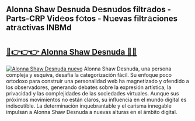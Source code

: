 ## Alonna Shaw Desnuda D𝚎sn𝚞dos filtr𝚊dos - Parts-CRP Vid𝚎os f𝚘tos - N𝚞evas filtr𝚊ciones atr𝚊ctivas INBMd

# <h2><a href="http://mbdujh3.tromn.icu/?c=Alonna+Shaw+Desnuda">🔗👉👉👉 Alonna Shaw Desnuda 🔗🔗</a></h2>

[![Alonna Shaw Desnuda nuevo](https://i.imgur.com/pEAQMta.gif)](http://mbdujh3.tromn.icu/?c=Alonna+Shaw+Desnuda)
Alonna Shaw Desnuda, una persona compleja y esquiva, desafía la categorización fácil. Su enfoque poco ortodoxo para construir una personalidad web ha magnetizado y ofendido a los observadores, generando debates sobre la expresión artística, la privacidad y las complejidades de las sociedades virtuales. Aunque sus próximos movimientos no están claros, su influencia en el mundo digital es indiscutible. La determinación inquebrantable y el carisma innegable impulsan a Alonna Shaw Desnuda a nuevas alturas en el ámbito digital.
